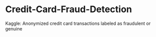 # Credit-Card-Fraud-Detection
Kaggle: Anonymized credit card transactions labeled as fraudulent or genuine
